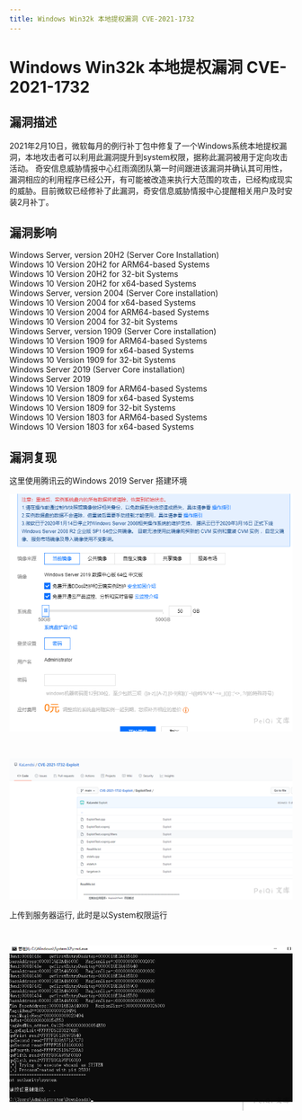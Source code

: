 ```yaml
---
title: Windows Win32k 本地提权漏洞 CVE-2021-1732
---
```

# Windows Win32k 本地提权漏洞 CVE-2021-1732

## 漏洞描述
2021年2月10日，微软每月的例行补丁包中修复了一个Windows系统本地提权漏洞，本地攻击者可以利用此漏洞提升到system权限，据称此漏洞被用于定向攻击活动。
奇安信息威胁情报中心红雨滴团队第一时间跟进该漏洞并确认其可用性，漏洞相应的利用程序已经公开，有可能被改造来执行大范围的攻击，已经构成现实的威胁。目前微软已经修补了此漏洞，奇安信息威胁情报中心提醒相关用户及时安装2月补丁。
## 漏洞影响
<a-checkbox checked>Windows Server, version 20H2 (Server Core Installation) </a-checkbox></br>
<a-checkbox checked>Windows 10 Version 20H2 for ARM64-based Systems </a-checkbox></br>
<a-checkbox checked>Windows 10 Version 20H2 for 32-bit Systems </a-checkbox></br>
<a-checkbox checked>Windows 10 Version 20H2 for x64-based Systems </a-checkbox></br>
<a-checkbox checked>Windows Server, version 2004 (Server Core installation) </a-checkbox></br>
<a-checkbox checked>Windows 10 Version 2004 for x64-based Systems </a-checkbox></br>
<a-checkbox checked>Windows 10 Version 2004 for ARM64-based Systems </a-checkbox></br>
<a-checkbox checked>Windows 10 Version 2004 for 32-bit Systems </a-checkbox></br>
<a-checkbox checked>Windows Server, version 1909 (Server Core installation) </a-checkbox></br>
<a-checkbox checked>Windows 10 Version 1909 for ARM64-based Systems </a-checkbox></br>
<a-checkbox checked>Windows 10 Version 1909 for x64-based Systems </a-checkbox></br>
<a-checkbox checked>Windows 10 Version 1909 for 32-bit Systems </a-checkbox></br>
<a-checkbox checked>Windows Server 2019 (Server Core installation) </a-checkbox></br>
<a-checkbox checked>Windows Server 2019 </a-checkbox></br>
<a-checkbox checked>Windows 10 Version 1809 for ARM64-based Systems </a-checkbox></br>
<a-checkbox checked>Windows 10 Version 1809 for x64-based Systems </a-checkbox></br>
<a-checkbox checked>Windows 10 Version 1809 for 32-bit Systems </a-checkbox></br>
<a-checkbox checked>Windows 10 Version 1803 for ARM64-based Systems </a-checkbox></br>
<a-checkbox checked>Windows 10 Version 1803 for x64-based Systems</a-checkbox></br>
## 漏洞复现
这里使用腾讯云的Windows 2019 Server 搭建环境

![img](../../../.vuepress/public/img/1627105008215-9e759c3d-cdc8-44f0-80ef-bf497f7739b1.png)

<a-alert type="success" message="Github公开地址:https://github.com/KaLendsi/CVE-2021-1732-Exploit" description="" showIcon>
</a-alert>
<br/>

![img](../../../.vuepress/public/img/1627105008270-15ba34cf-8dcc-471a-b856-c21ffece9b83.png)

上传到服务器运行, 此时是以System权限运行

<a-alert type="success" message="注意有蓝屏概率 CVE-2021-1723 whoami" description="" showIcon>
</a-alert>
<br/>

![img](../../../.vuepress/public/img/1627105008661-cb39b0a2-ff69-4f96-8ac2-653a696155f0.png)
